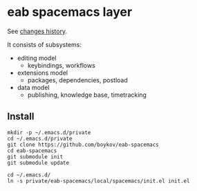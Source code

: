 # eab spacemacs layer

See [changes history](Changelog).

It consists of subsystems:

* editing model
  * keybindings, workflows
* extensions model
  * packages, dependencies, postload
* data model
  * publishing, knowledge base, timetracking

## Install

    mkdir -p ~/.emacs.d/private
    cd ~/.emacs.d/private
    git clone https://github.com/boykov/eab-spacemacs
    cd eab-spacemacs
    git submodule init
    git submodule update

    cd ~/.emacs.d/
    ln -s private/eab-spacemacs/local/spacemacs/init.el init.el
